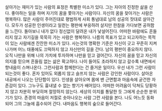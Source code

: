 
살아가는 재미가 있는 사람의 표정은 특별한 미소가 있다.
그는 자아의 진정한 삶을 산다. 좋아하는 일을 하며 자기의 꿈을
쫓아가는 사람이다. 자신의 꿈을 찾아가는 사람은 행복하다.
많은 사람이 주어진대로 평범하게 사회 통념대로 남의 성공의
잣대로 살아간다. 모두가 성공한 인생이라고 일컫는 평판에 부응하려
살지만 한참을 가다보면 공허함을 느낀다.
돌아보니 내가 없다 정신없이 달려온 내가 낯설어진다. 
어떠한 바람에도 흔들리지 않고 자기길을 묵묵히 가는 사람은 행복하다.
나름의 목표가 있고 되고자하는 목적이 있는 사람에겐 잔잔한 미소가 있다.
사는것의 명확한 기준은 자신이 긋고 꾸준히 지켜나가며 어느 태풍에도
끄떡하지 않고 자신만의 길을 간다. 남의 평판이 중요하지 않다.
오직 나만을 위해 나의 가치에 투자하며 나만을 믿고 걸어간다.
자신의 꿈을 믿고 자신의 의지를 믿으며 흔들림 없는 삶은 확고하다.
나이 들어도 초라하지 않고 갈수록 내면에서 향내음이 스며나온다.
그런사람과 함께한다는 건 즐거운 일이다.
우선 내가 그런 사람이 되는것이 좋다. 
혼자 있어도 외롭지 않고 슬프지 않는 사람은 강인한 사람이다.
살아온 내공에서 나오는 단단함이 있다.
인생을 살아오며 몸에 밴 근면함과 마음속에 굳건한 자존감이 있다.
그누구도 흉내낼 수 없는 향기가 배어있다.
어떠한 어려움이 닥쳐도 당황하지 않고 차분히 부딪히며 절망하지 않는다.
세상의 이치를 통달한 듯 그에게 순순한 분위기가 있다.
존경의 마음이 저절로 솟아나오는 사람 그런 사람을 본다.
나도 어느듯 동화되어 그의 그늘에 흡수되어 간다.
내마음도 행복의 숲으로 들어간다.



